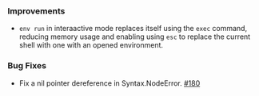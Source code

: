 ### Improvements

* `env run` in interaactive mode replaces itself using the `exec` command, reducing memory usage and
  enabling using `esc` to replace the current shell with one with an opened environment.

### Bug Fixes

* Fix a nil pointer dereference in Syntax.NodeError. [#180](https://github.com/pulumi/esc/pull/180)
